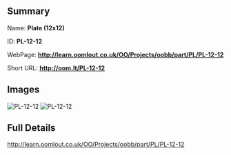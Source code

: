 

## Summary
 
Name: __Plate (12x12)__

ID: __PL-12-12__

WebPage: __http://learn.oomlout.co.uk/OO/Projects/oobb/part/PL/PL-12-12__

Short URL: __http://oom.lt/PL-12-12__


## Images
![PL-12-12](http://oomlout.com/oobb-gen/parts/PL/PL-12-12/PL-12-12_01_420.jpg)
![PL-12-12](http://oomlout.com/oobb-gen/parts/PL/PL-12-12/PL-12-12_420.png)




## Full Details

 http://learn.oomlout.co.uk/OO/Projects/oobb/part/PL/PL-12-12

